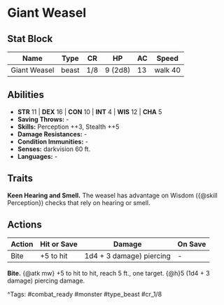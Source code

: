 # Giant Weasel

## Stat Block

| Name | Type | CR | HP | AC | Speed |
|------|------|----|----|----|-------|
| Giant Weasel | beast | 1/8 | 9 (2d8) | 13 | walk 40 |

## Abilities

- **STR** 11 | **DEX** 16 | **CON** 10 | **INT** 4 | **WIS** 12 | **CHA** 5
- **Saving Throws:** -  
- **Skills:** Perception ++3, Stealth ++5  
- **Damage Resistances:** -  
- **Condition Immunities:** -  
- **Senses:** darkvision 60 ft.  
- **Languages:** -

## Traits

**Keen Hearing and Smell.** The weasel has advantage on Wisdom ({@skill Perception}) checks that rely on hearing or smell.


## Actions

| Action | Hit or Save | Damage | On Save |
|--------|--------------|--------|----------|
| Bite | +5 to hit | 1d4 + 3 damage) piercing | - |

**Bite.** {@atk mw} +5 to hit to hit, reach 5 ft., one target. {@h}5 (1d4 + 3 damage) piercing damage.


^Tags: #combat_ready #monster #type_beast #cr_1/8